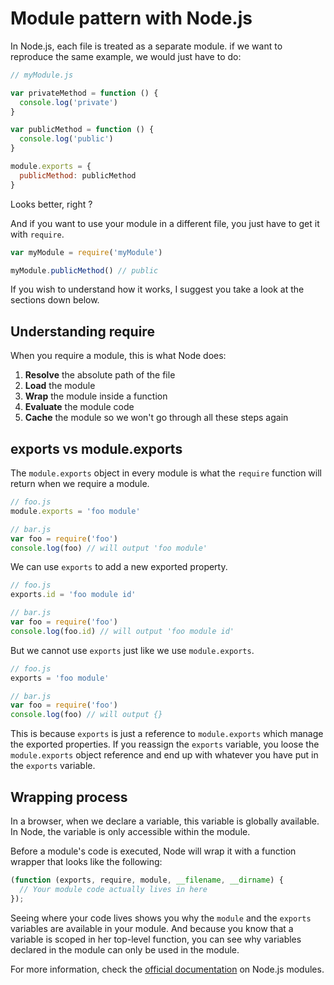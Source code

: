 # Module pattern with Node.js

In Node.js, each file is treated as a separate module. if we want to reproduce the same example, we would just have to do:

```js
// myModule.js

var privateMethod = function () {
  console.log('private')
}

var publicMethod = function () {
  console.log('public')
}

module.exports = {
  publicMethod: publicMethod
}
```

Looks better, right ?

And if you want to use your module in a different file, you just have to get it with `require`.

```js
var myModule = require('myModule')

myModule.publicMethod() // public
```

If you wish to understand how it works, I suggest you take a look at the sections down below.

## Understanding require

When you require a module, this is what Node does:

1. **Resolve** the absolute path of the file
2. **Load** the module
3. **Wrap** the module inside a function
4. **Evaluate** the module code
5. **Cache** the module so we won't go through all these steps again

## exports vs module.exports

The `module.exports` object in every module is what the `require` function will return when we require a module.

```js
// foo.js
module.exports = 'foo module'

// bar.js
var foo = require('foo')
console.log(foo) // will output 'foo module'
```

We can use `exports` to add a new exported property.

```js
// foo.js
exports.id = 'foo module id'

// bar.js
var foo = require('foo')
console.log(foo.id) // will output 'foo module id'
```

But we cannot use `exports` just like we use `module.exports`.

```js
// foo.js
exports = 'foo module'

// bar.js
var foo = require('foo')
console.log(foo) // will output {}
```

This is because `exports` is just a reference to `module.exports` which manage the exported properties. If you reassign the `exports` variable, you loose the `module.exports` object reference and end up with whatever you have put in the `exports` variable.

## Wrapping process

In a browser, when we declare a variable, this variable is globally available. In Node, the variable is only accessible within the module.

Before a module's code is executed, Node will wrap it with a function wrapper that looks like the following:

```js
(function (exports, require, module, __filename, __dirname) {
  // Your module code actually lives in here
});
```

Seeing where your code lives shows you why the `module` and the `exports` variables are available in your module. And because you know that a variable is scoped in her top-level function, you can see why variables declared in the module can only be used in the module.

For more information, check the [official documentation](https://nodejs.org/api/modules.html) on Node.js modules.
